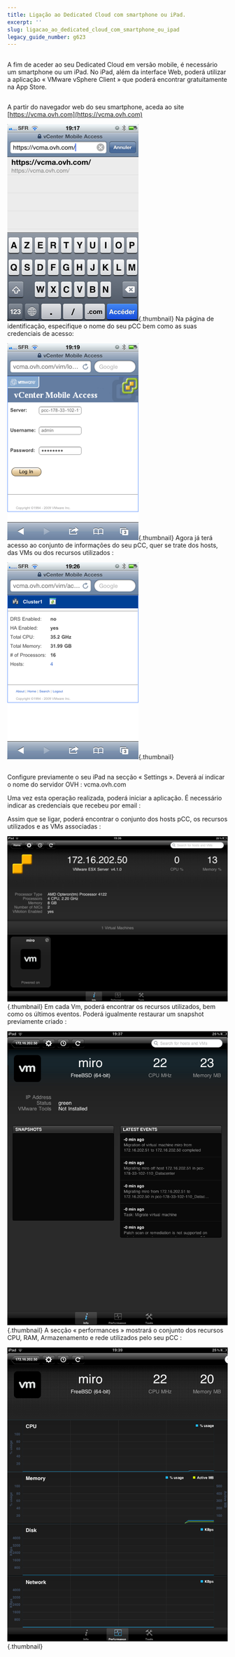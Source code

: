 ```yaml
---
title: Ligação ao Dedicated Cloud com smartphone ou iPad.
excerpt: ''
slug: ligacao_ao_dedicated_cloud_com_smartphone_ou_ipad
legacy_guide_number: g623
---
```



## 
A fim de aceder ao seu Dedicated Cloud em versão mobile, é necessário um smartphone ou um iPad. No iPad, além da interface Web, poderá utilizar a aplicação « VMware vSphere Client » que poderá encontrar gratuitamente na App Store.


## 
A partir do navegador web do seu smartphone, aceda ao site [https://vcma.ovh.com](https://vcma.ovh.com)

![](images/img_148.jpg){.thumbnail}
Na página de identificação, especifique o nome do seu pCC bem como as suas credenciais de acesso:

![](images/img_149.jpg){.thumbnail}
Agora já terá acesso ao conjunto de informações do seu pCC, quer se trate dos hosts, das VMs ou dos recursos utilizados :

![](images/img_150.jpg){.thumbnail}


## 
Configure previamente o seu iPad na secção « Settings ». Deverá aí indicar o nome do servidor OVH :  vcma.ovh.com

 
Uma vez esta operação realizada, poderá iniciar a aplicação. É necessário indicar as credenciais que recebeu por email :

 
Assim que se ligar, poderá encontrar o conjunto dos hosts pCC, os recursos utilizados e as VMs associadas :

![](images/img_152.jpg){.thumbnail}
Em cada Vm, poderá encontrar os recursos utilizados, bem como os últimos eventos. Poderá igualmente restaurar um snapshot previamente criado :

![](images/img_153.jpg){.thumbnail}
A secção « performances » mostrará o conjunto dos recursos CPU, RAM, Armazenamento e rede utilizados pelo seu pCC :

![](images/img_154.jpg){.thumbnail}

